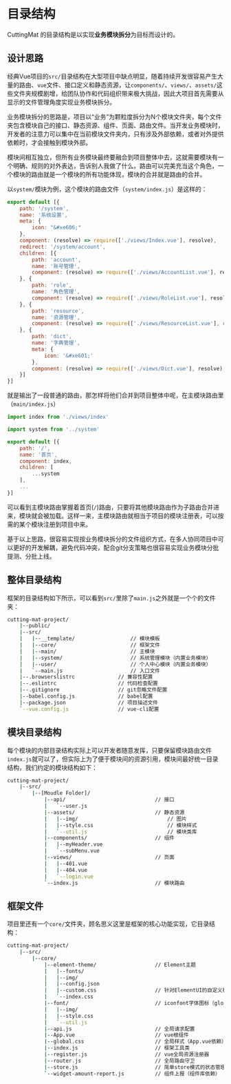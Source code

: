 # 目录结构

CuttingMat 的目录结构是以实现**业务模块拆分**为目标而设计的。

## 设计思路

经典Vue项目的`src/`目录结构在大型项目中缺点明显，随着持续开发很容易产生大量的路由、`vue`文件、接口定义和静态资源，让`components/`、`views/`、`assets/`这些文件夹规模剧增，给团队协作和代码组织带来极大挑战，因此大项目首先需要从显示的文件管理角度实现业务模块拆分。

业务模块拆分的思路是，项目以“业务”为颗粒度拆分为N个模块文件夹，每个文件夹包含模块自己的接口、静态资源、组件、页面、路由文件。当开发业务模块时，开发者的注意力可以集中在当前模块文件夹内，只有涉及外部依赖，或者对外提供依赖时，才会接触到模块外部。

模块间相互独立，但所有业务模块最终要融合到项目整体中去，这就需要模块有一个明确、规则的对外表达，告诉别人我做了什么。路由可以完美充当这个角色，一个模块的路由就是一个模块的所有功能体现，模块的合并就是路由的合并。

以`system/`模块为例，这个模块的路由文件（`system/index.js`）是这样的：

``` javascript
export default [{
    path: '/system',
    name: '系统设置',
    meta: {
        icon: "&#xe606;"
    },
    component: (resolve) => require(['./views/Index.vue'], resolve),
    redirect: '/system/account',
    children: [{
        path: 'account',
        name: '账号管理',
        component: (resolve) => require(['./views/AccountList.vue'], resolve)
    }, {
        path: 'role',
        name: '角色管理',
        component: (resolve) => require(['./views/RoleList.vue'], resolve)
    }, {
        path: 'resource',
        name: '资源管理',
        component: (resolve) => require(['./views/ResourceList.vue'], resolve)
    }, {
        path: 'dict',
        name: '字典管理',
        meta: {
            icon: '&#xe601;'
        },
        component: (resolve) => require(['./views/Dict.vue'], resolve)
    }]
}]
```

就是输出了一段普通的路由，那怎样将他们合并到项目整体中呢，在主模块路由里（`main/index.js`）

``` javascript
import index from './views/index'

import system from '../system'

export default [{
    path: '/',
    name: '首页',
    component: index,
    children: [
        ...system
    ], 
    ...
}]

```

可以看到主模块路由掌握着首页(`/`)路由，只要将其他模块路由作为子路由合并进来，模块就会被加载。这样一来，主模块路由就相当于项目的模块注册表，可以按需的某个模块注册到项目中来。

基于以上思路，很容易实现按业务模块拆分的文件组织方式，在多人协同项目中可以更好的开发解耦，避免代码冲突，配合git分支策略也很容易实现业务模块分批提测、分批上线。

## 整体目录结构

框架的目录结构如下所示，可以看到`src/`里除了`main.js`之外就是一个个的文件夹：

``` bash
cutting-mat-project/
    |--public/ 
    |--src/
    |   |--__template/                  // 模块模板
    |   |--core/                        // 框架文件
    |   |--main/                        // 主模块
    |   |--system/                      // 系统管理模块（内置业务模块）
    |   |--user/                        // 个人中心模块（内置业务模块）
    |   `--main.js                      // 入口文件
    |--.browserslistrc              // 兼容性配置
    |--.eslintrc                    // 代码检查配置
    |--.gitignore                   // git忽略文件配置
    |--babel.config.js              // babel配置
    |--package.json                 // 项目描述文件
    `--vue.config.js                // vue-cli配置
```

## 模块目录结构

每个模块的内部目录结构实际上可以开发者随意发挥，只要保留模块路由文件`index.js`就可以了，但实际上为了便于模块间的资源引用，模块间最好统一目录结构，我们约定的模块结构如下：

``` bash
cutting-mat-project/
    |--src/
        |--[Moudle Folder]/
            |--api/                             // 接口
            |   `--user.js 
            |--assets/                          // 静态资源
            |   |--img/                             // 图片
            |   |--style.css                        // 模块样式
            |   `--util.js                          // 模块类库
            |--components/                      // 组件
            |   |--myHeader.vue
            |   `--subMenu.vue
            |--views/                           // 页面
            |   |--401.vue
            |   |--404.vue
            |   `--login.vue
            `--index.js                         // 模块路由
```

## 框架文件

项目里还有一个`core/`文件夹，顾名思义这里是框架的核心功能实现，它目录结构：

``` bash
cutting-mat-project/
    |--src/
        |--core/
            |--element-theme/                   // Element主题
            |   |--fonts/
            |   |--img/
            |   |--config.json
            |   |--custom.css                   // 针对ElementUI的自定义样式
            |   `--index.css
            |--font/                            // iconfont字体图标（global.css依赖）
            |   |--img/ 
            |   |--style.css 
            |   `--util.js 
            |--api.js                           // 全局请求配置
            |--App.vue                          // vue根组件
            |--global.css                       // 全局样式（App.vue依赖）
            |--index.js                         // 框架工具类
            |--register.js                      // vue全局资源注册器
            |--router.js                        // 全局路由守卫
            |--store.js                         // 简单store模式的状态管理
            `--widget-amount-report.js          // 组件上报（组件库依赖）
```
